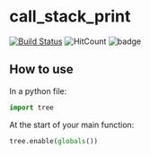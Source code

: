 # call_stack_print

[![Build Status](https://travis-ci.org/davidkristoffersen/call_stack_print.svg?branch=master)](https://travis-ci.org/davidkristoffersen/call_stack_print/builds)
![HitCount](solnes.co/hitcounter-badge/davidkristoffersen/call_count_print.svg)
![badge](https://img.shields.io/badge/implemented-yes-brightgreen.svg?style=flat)

## How to use

In a python file:

```python
import tree
```

At the start of your main function:

```python
tree.enable(globals())
```
